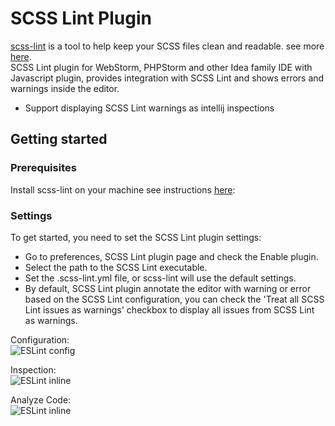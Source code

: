 # SCSS Lint Plugin #

[scss-lint](https://github.com/causes/scss-lint) is a tool to help keep your SCSS files clean and readable. see more [here](https://github.com/causes/scss-lint).<br/>
SCSS Lint plugin for WebStorm, PHPStorm and other Idea family IDE with Javascript plugin, provides integration with SCSS Lint and shows errors and warnings inside the editor.
* Support displaying SCSS Lint warnings as intellij inspections

## Getting started ##
### Prerequisites ###
Install scss-lint on your machine see instructions [here](https://github.com/causes/scss-lint#installation)</a>:<br/>

### Settings ###
To get started, you need to set the SCSS Lint plugin settings:<br/>

* Go to preferences, SCSS Lint plugin page and check the Enable plugin.
* Select the path to the SCSS Lint executable.
* Set the .scss-lint.yml file, or scss-lint will use the default settings.
* By default, SCSS Lint plugin annotate the editor with warning or error based on the SCSS Lint configuration, you can check the 'Treat all SCSS Lint issues as warnings' checkbox to display all issues from SCSS Lint as warnings.

Configuration:<br/>
![ESLint config](https://raw.githubusercontent.com/idok/scss-lint-plugin/scss-lint-plugin/master/docs/Settings.png)


Inspection:<br/>
![ESLint inline](https://raw.githubusercontent.com/idok/scss-lint-plugin/scss-lint-plugin/master/docs/Rule.png)


Analyze Code:<br/>
![ESLint inline](https://raw.githubusercontent.com/idok/scss-lint-plugin/scss-lint-plugin/master/docs/Inspection.png)

